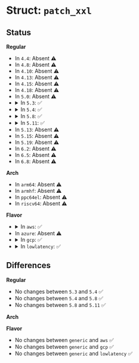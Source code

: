 # Struct: <code>patch_xxl</code>

## Status
<b>Regular</b>
<ul>
<li>
In <code>4.4</code>: Absent ⚠️
</li>
<li>
In <code>4.8</code>: Absent ⚠️
</li>
<li>
In <code>4.10</code>: Absent ⚠️
</li>
<li>
In <code>4.13</code>: Absent ⚠️
</li>
<li>
In <code>4.15</code>: Absent ⚠️
</li>
<li>
In <code>4.18</code>: Absent ⚠️
</li>
<li>
In <code>5.0</code>: Absent ⚠️
</li>
<li>
<details>
<summary>In <code>5.3</code>: ✅</summary>

```c
struct patch_xxl {
    const const unsigned char[1] irq_irq_disable;
    const const unsigned char[1] irq_irq_enable;
    const const unsigned char[2] irq_save_fl;
    const const unsigned char[3] mmu_read_cr2;
    const const unsigned char[3] mmu_read_cr3;
    const const unsigned char[3] mmu_write_cr3;
    const const unsigned char[2] irq_restore_fl;
    const const unsigned char[2] cpu_wbinvd;
    const const unsigned char[6] cpu_usergs_sysret64;
    const const unsigned char[3] cpu_swapgs;
    const const unsigned char[3] mov64;
};
```
</details>
</li>
<li>
<details>
<summary>In <code>5.4</code>: ✅</summary>

```c
struct patch_xxl {
    const const unsigned char[1] irq_irq_disable;
    const const unsigned char[1] irq_irq_enable;
    const const unsigned char[2] irq_save_fl;
    const const unsigned char[3] mmu_read_cr2;
    const const unsigned char[3] mmu_read_cr3;
    const const unsigned char[3] mmu_write_cr3;
    const const unsigned char[2] irq_restore_fl;
    const const unsigned char[2] cpu_wbinvd;
    const const unsigned char[6] cpu_usergs_sysret64;
    const const unsigned char[3] cpu_swapgs;
    const const unsigned char[3] mov64;
};
```
</details>
</li>
<li>
<details>
<summary>In <code>5.8</code>: ✅</summary>

```c
struct patch_xxl {
    const const unsigned char[1] irq_irq_disable;
    const const unsigned char[1] irq_irq_enable;
    const const unsigned char[2] irq_save_fl;
    const const unsigned char[3] mmu_read_cr2;
    const const unsigned char[3] mmu_read_cr3;
    const const unsigned char[3] mmu_write_cr3;
    const const unsigned char[2] irq_restore_fl;
    const const unsigned char[2] cpu_wbinvd;
    const const unsigned char[6] cpu_usergs_sysret64;
    const const unsigned char[3] cpu_swapgs;
    const const unsigned char[3] mov64;
};
```
</details>
</li>
<li>
<details>
<summary>In <code>5.11</code>: ✅</summary>

```c
struct patch_xxl {
    const const unsigned char[1] irq_irq_disable;
    const const unsigned char[1] irq_irq_enable;
    const const unsigned char[2] irq_save_fl;
    const const unsigned char[3] mmu_read_cr2;
    const const unsigned char[3] mmu_read_cr3;
    const const unsigned char[3] mmu_write_cr3;
    const const unsigned char[2] irq_restore_fl;
    const const unsigned char[2] cpu_wbinvd;
    const const unsigned char[6] cpu_usergs_sysret64;
    const const unsigned char[3] cpu_swapgs;
    const const unsigned char[3] mov64;
};
```
</details>
</li>
<li>
In <code>5.13</code>: Absent ⚠️
</li>
<li>
In <code>5.15</code>: Absent ⚠️
</li>
<li>
In <code>5.19</code>: Absent ⚠️
</li>
<li>
In <code>6.2</code>: Absent ⚠️
</li>
<li>
In <code>6.5</code>: Absent ⚠️
</li>
<li>
In <code>6.8</code>: Absent ⚠️
</li>
</ul>
<b>Arch</b>
<ul>
<li>
In <code>arm64</code>: Absent ⚠️
</li>
<li>
In <code>armhf</code>: Absent ⚠️
</li>
<li>
In <code>ppc64el</code>: Absent ⚠️
</li>
<li>
In <code>riscv64</code>: Absent ⚠️
</li>
</ul>
<b>Flavor</b>
<ul>
<li>
<details>
<summary>In <code>aws</code>: ✅</summary>

```c
struct patch_xxl {
    const const unsigned char[1] irq_irq_disable;
    const const unsigned char[1] irq_irq_enable;
    const const unsigned char[2] irq_save_fl;
    const const unsigned char[3] mmu_read_cr2;
    const const unsigned char[3] mmu_read_cr3;
    const const unsigned char[3] mmu_write_cr3;
    const const unsigned char[2] irq_restore_fl;
    const const unsigned char[2] cpu_wbinvd;
    const const unsigned char[6] cpu_usergs_sysret64;
    const const unsigned char[3] cpu_swapgs;
    const const unsigned char[3] mov64;
};
```
</details>
</li>
<li>
In <code>azure</code>: Absent ⚠️
</li>
<li>
<details>
<summary>In <code>gcp</code>: ✅</summary>

```c
struct patch_xxl {
    const const unsigned char[1] irq_irq_disable;
    const const unsigned char[1] irq_irq_enable;
    const const unsigned char[2] irq_save_fl;
    const const unsigned char[3] mmu_read_cr2;
    const const unsigned char[3] mmu_read_cr3;
    const const unsigned char[3] mmu_write_cr3;
    const const unsigned char[2] irq_restore_fl;
    const const unsigned char[2] cpu_wbinvd;
    const const unsigned char[6] cpu_usergs_sysret64;
    const const unsigned char[3] cpu_swapgs;
    const const unsigned char[3] mov64;
};
```
</details>
</li>
<li>
<details>
<summary>In <code>lowlatency</code>: ✅</summary>

```c
struct patch_xxl {
    const const unsigned char[1] irq_irq_disable;
    const const unsigned char[1] irq_irq_enable;
    const const unsigned char[2] irq_save_fl;
    const const unsigned char[3] mmu_read_cr2;
    const const unsigned char[3] mmu_read_cr3;
    const const unsigned char[3] mmu_write_cr3;
    const const unsigned char[2] irq_restore_fl;
    const const unsigned char[2] cpu_wbinvd;
    const const unsigned char[6] cpu_usergs_sysret64;
    const const unsigned char[3] cpu_swapgs;
    const const unsigned char[3] mov64;
};
```
</details>
</li>
</ul>

## Differences
<b>Regular</b>
<ul>
<li>
No changes between <code>5.3</code> and <code>5.4</code> ✅
</li>
<li>
No changes between <code>5.4</code> and <code>5.8</code> ✅
</li>
<li>
No changes between <code>5.8</code> and <code>5.11</code> ✅
</li>
</ul>
<b>Arch</b>
<ul>
</ul>
<b>Flavor</b>
<ul>
<li>
No changes between <code>generic</code> and <code>aws</code> ✅
</li>
<li>
No changes between <code>generic</code> and <code>gcp</code> ✅
</li>
<li>
No changes between <code>generic</code> and <code>lowlatency</code> ✅
</li>
</ul>
